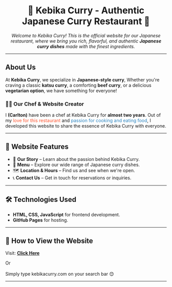<h1 align="center">🍛 Kebika Curry - Authentic Japanese Curry Restaurant 🍛</h1>

<p align="center">
  <i>Welcome to Kebika Curry! This is the official website for our Japanese restaurant, where we bring you rich, flavorful, and authentic <b>Japanese curry dishes</b> made with the finest ingredients.</i>
</p>

<hr>

<h2>About Us</h2>

<p>
  At <b>Kebika Curry</b>, we specialize in <b>Japanese-style curry</b>,
  Whether you're craving a classic <b>katsu curry</b>, a comforting <b>beef curry</b>, or a delicious <b>vegetarian option</b>, we have something for everyone!
</p>

<h3>👨‍🍳 Our Chef & Website Creator</h3

<p>
 I <b>(Carlton)</b> have been a chef at Kebika Curry for <b>almost two years</b>. Out of my 
  <span style=" color:#FF5733;">love for this restaurant</span> and <span style=" color:#2E86C1;">passion for cooking and eating food</span>, 
  I developed this website to share the essence of Kebika Curry with everyone.
</p>

<hr>

<h2>🌟 Website Features</h2>

<ul>
  <li>📖 <b>Our Story</b> – Learn about the passion behind Kebika Curry.</li>
  <li>🍛 <b>Menu</b> – Explore our wide range of Japanese curry dishes.</li>
  <li>🗺️ <b>Location & Hours</b> – Find us and see when we're open.</li>
  <li>📞 <b>Contact Us</b> – Get in touch for reservations or inquiries.</li>
</ul>

<hr>

<h2>🛠️ Technologies Used</h2>

<ul>
  <li><b>HTML, CSS, JavaScript</b> for frontend development.</li>
  <li><b>GitHub Pages</b> for hosting.</li>
</ul>

<hr>

<h2>🔗 How to View the Website</h2>

<p>
 Visit: <a href="https://kebikacurry.com/"><b>Click Here</b></a> 
  
</p>
<p>
  Or <br><br>
  Simply type kebikacurry.com on your search bar 😊
</p>

<hr>


